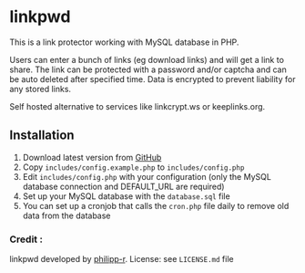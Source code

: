 # linkpwd

This is a link protector working with MySQL database in PHP.

Users can enter a bunch of links (eg download links) and will get a link to share.
The link can be protected with a password and/or captcha and can be auto deleted after specified time.
Data is encrypted to prevent liability for any stored links.

Self hosted alternative to services like linkcrypt.ws or keeplinks.org.

## Installation

1. Download latest version from [GitHub](https://github.com/philipp-r/linkpwd)
2. Copy `includes/config.example.php` to `includes/config.php`
3. Edit `includes/config.php` with your configuration (only the MySQL database connection and DEFAULT_URL are required)
4. Set up your MySQL database with the `database.sql` file
5. You can set up a cronjob that calls the `cron.php` file daily to remove old data from the database


### Credit :

linkpwd developed by [philipp-r](https://github.com/philipp-r/linkpwd).
License: see `LICENSE.md` file

